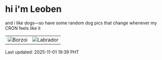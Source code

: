 # hi i'm Leoben

and i like dogs—so have some random dog pics that change whenever my CRON feels like it

|  |  |
|--------|----------|
| ![Borzoi](https://random-dog-vercel.vercel.app/api/random-borzoi?v=1761997154) | ![Labrador](https://random-dog-vercel.vercel.app/api/random-labrador?v=1761997154) |

Last updated: 2025-11-01 19:39 PHT
